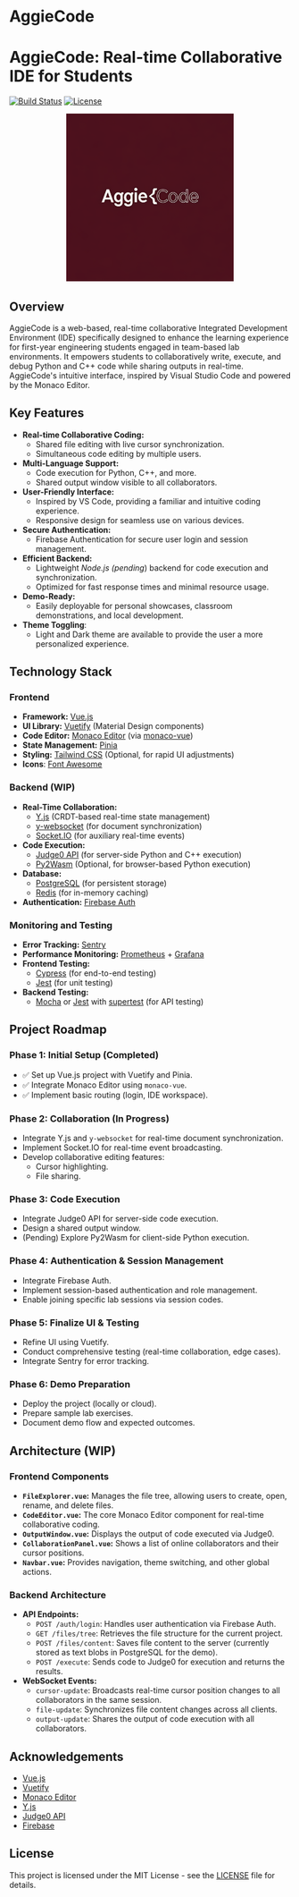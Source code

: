 # AggieCode

# AggieCode: Real-time Collaborative IDE for Students


[![Build Status](https://github.com/IMMZEK/AggieCode/actions/workflows/build.yml/badge.svg)](https://github.com/IMMZEK/AggieCode/actions/workflows/build.yml)
[![License](https://img.shields.io/badge/license-MIT-blue.svg)](https://opensource.org/licenses/MIT)

<p align="center">
  <img src="docs/logo.jpg" alt="AggieCode Logo" width="300">
</p>

## Overview

AggieCode is a web-based, real-time collaborative Integrated Development Environment (IDE) specifically designed to enhance the learning experience for first-year engineering students engaged in team-based lab environments. It empowers students to collaboratively write, execute, and debug Python and C++ code while sharing outputs in real-time. AggieCode's intuitive interface, inspired by Visual Studio Code and powered by the Monaco Editor.

## Key Features

*   **Real-time Collaborative Coding:**
    *   Shared file editing with live cursor synchronization.
    *   Simultaneous code editing by multiple users.
*   **Multi-Language Support:**
    *   Code execution for Python, C++, and more.
    *   Shared output window visible to all collaborators.
*   **User-Friendly Interface:**
    *   Inspired by VS Code, providing a familiar and intuitive coding experience.
    *   Responsive design for seamless use on various devices.
*   **Secure Authentication:**
    *   Firebase Authentication for secure user login and session management.
*   **Efficient Backend:**
    *   Lightweight *Node.js (pending*) backend for code execution and synchronization.
    *   Optimized for fast response times and minimal resource usage.
*   **Demo-Ready:**
    *   Easily deployable for personal showcases, classroom demonstrations, and local development.
* **Theme Toggling**:
    * Light and Dark theme are available to provide the user a more personalized experience.

## Technology Stack

### Frontend

*   **Framework:** [Vue.js](https://vuejs.org/)
*   **UI Library:** [Vuetify](https://vuetifyjs.com/) (Material Design components)
*   **Code Editor:** [Monaco Editor](https://microsoft.github.io/monaco-editor/) (via [monaco-vue](https://www.npmjs.com/package/@guolao/vue-monaco-editor))
*   **State Management:** [Pinia](https://pinia.vuejs.org/)
*   **Styling:** [Tailwind CSS](https://tailwindcss.com/) (Optional, for rapid UI adjustments)
*   **Icons**: [Font Awesome](https://fontawesome.com/)

### Backend (WIP)

*   **Real-Time Collaboration:**
    *   [Y.js](https://github.com/yjs/yjs) (CRDT-based real-time state management)
    *   [y-websocket](https://github.com/yjs/y-websocket) (for document synchronization)
    *   [Socket.IO](https://socket.io/) (for auxiliary real-time events)
*   **Code Execution:**
    *   [Judge0 API](https://api.judge0.com/) (for server-side Python and C++ execution)
    *   [Py2Wasm](https://pyscript.net/) (Optional, for browser-based Python execution)
*   **Database:**
    *   [PostgreSQL](https://www.postgresql.org/) (for persistent storage)
    *   [Redis](https://redis.io/) (for in-memory caching)
*   **Authentication:** [Firebase Auth](https://firebase.google.com/docs/auth)

### Monitoring and Testing

*   **Error Tracking:** [Sentry](https://sentry.io/)
*   **Performance Monitoring:** [Prometheus](https://prometheus.io/) + [Grafana](https://grafana.com/)
*   **Frontend Testing:**
    *   [Cypress](https://www.cypress.io/) (for end-to-end testing)
    *   [Jest](https://jestjs.io/) (for unit testing)
*   **Backend Testing:**
    *   [Mocha](https://mochajs.org/) or [Jest](https://jestjs.io/) with [supertest](https://github.com/visionmedia/supertest) (for API testing)

## Project Roadmap

### Phase 1: Initial Setup (Completed)

*   ✅ Set up Vue.js project with Vuetify and Pinia.
*   ✅ Integrate Monaco Editor using `monaco-vue`.
*   ✅ Implement basic routing (login, IDE workspace).

### Phase 2: Collaboration (In Progress)

*   Integrate Y.js and `y-websocket` for real-time document synchronization.
*   Implement Socket.IO for real-time event broadcasting.
*   Develop collaborative editing features:
    *   Cursor highlighting.
    *   File sharing.

### Phase 3: Code Execution

*   Integrate Judge0 API for server-side code execution.
*   Design a shared output window.
*   (Pending) Explore Py2Wasm for client-side Python execution.

### Phase 4: Authentication & Session Management

*   Integrate Firebase Auth.
*   Implement session-based authentication and role management.
*   Enable joining specific lab sessions via session codes.

### Phase 5: Finalize UI & Testing

*   Refine UI using Vuetify.
*   Conduct comprehensive testing (real-time collaboration, edge cases).
*   Integrate Sentry for error tracking.

### Phase 6: Demo Preparation

*   Deploy the project (locally or cloud).
*   Prepare sample lab exercises.
*   Document demo flow and expected outcomes.

## Architecture (WIP)

### Frontend Components

*   **`FileExplorer.vue`:** Manages the file tree, allowing users to create, open, rename, and delete files.
*   **`CodeEditor.vue`:** The core Monaco Editor component for real-time collaborative coding.
*   **`OutputWindow.vue`:** Displays the output of code executed via Judge0.
*   **`CollaborationPanel.vue`:** Shows a list of online collaborators and their cursor positions.
*   **`Navbar.vue`:** Provides navigation, theme switching, and other global actions.

### Backend Architecture

*   **API Endpoints:**
    *   `POST /auth/login`: Handles user authentication via Firebase Auth.
    *   `GET /files/tree`: Retrieves the file structure for the current project.
    *   `POST /files/content`: Saves file content to the server (currently stored as text blobs in PostgreSQL for the demo).
    *   `POST /execute`: Sends code to Judge0 for execution and returns the results.
*   **WebSocket Events:**
    *   `cursor-update`: Broadcasts real-time cursor position changes to all collaborators in the same session.
    *   `file-update`: Synchronizes file content changes across all clients.
    *   `output-update`: Shares the output of code execution with all collaborators.


## Acknowledgements

*   [Vue.js](https://vuejs.org/)
*   [Vuetify](https://vuetifyjs.com/)
*   [Monaco Editor](https://microsoft.github.io/monaco-editor/)
*   [Y.js](https://github.com/yjs/yjs)
*   [Judge0 API](https://api.judge0.com/)
*   [Firebase](https://firebase.google.com/)

## License

This project is licensed under the MIT License - see the [LICENSE](LICENSE) file for details.
